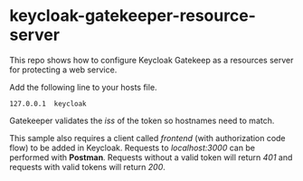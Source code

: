 # keycloak-gatekeeper-resource-server

This repo shows how to configure Keycloak Gatekeep as a resources server for protecting a web service.

Add the following line to your hosts file.

`127.0.0.1  keycloak`

Gatekeeper validates the *iss* of the token so hostnames need to match.

This sample also requires a client called *frontend* (with authorization code flow) to be added in Keycloak. Requests to *localhost:3000* can be performed with **Postman**. Requests without a valid token will return *401* and requests with valid tokens will return *200*.
